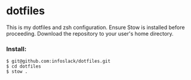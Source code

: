 dotfiles
=======

This is my dotfiles and zsh configuration.
Ensure Stow is installed before proceeding.
Download the repository to your user's home directory.

### Install:

	$ git@github.com:infoslack/dotfiles.git
	$ cd dotfiles
	$ stow .
